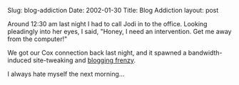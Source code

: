 Slug: blog-addiction
Date: 2002-01-30
Title: Blog Addiction
layout: post

Around 12:30 am last night I had to call Jodi in to the office. Looking pleadingly into her eyes, I said, &quot;Honey, I need an intervention. Get me away from the computer!&quot;<p>
We got our Cox connection back last night, and it spawned a bandwidth-induced site-tweaking and <a href="http://www.redmonk.net/2002/01/29">blogging frenzy</a>.<p>
I always hate myself the next morning...</p></p>
